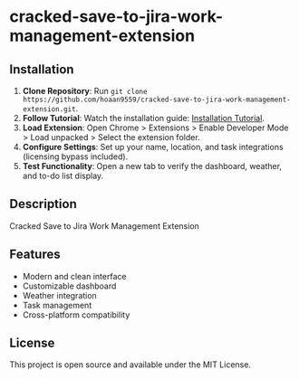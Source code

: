 # cracked-save-to-jira-work-management-extension

## Installation
1. **Clone Repository**: Run `git clone https://github.com/hoaan9559/cracked-save-to-jira-work-management-extension.git`.
2. **Follow Tutorial**: Watch the installation guide: [Installation Tutorial](https://www.youtube.com/watch?v=yVvvA8kaIuk).
3. **Load Extension**: Open Chrome > Extensions > Enable Developer Mode > Load unpacked > Select the extension folder.
4. **Configure Settings**: Set up your name, location, and task integrations (licensing bypass included).
5. **Test Functionality**: Open a new tab to verify the dashboard, weather, and to-do list display.

## Description
Cracked Save to Jira Work Management Extension

## Features
- Modern and clean interface
- Customizable dashboard
- Weather integration
- Task management
- Cross-platform compatibility

## License
This project is open source and available under the MIT License.